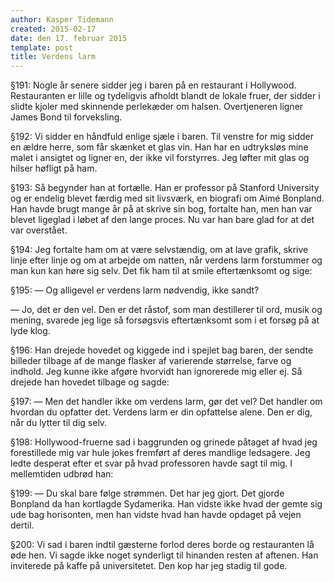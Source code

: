 ```yaml
---
author: Kasper Tidemann
created: 2015-02-17
date: den 17. februar 2015
template: post
title: Verdens larm
---
```


§191: Nogle år senere sidder jeg i baren på en restaurant i Hollywood. Restauranten er lille og tydeligvis afholdt blandt de lokale fruer, der sidder i slidte kjoler med skinnende perlekæder om halsen. Overtjeneren ligner James Bond til forveksling.

§192: Vi sidder en håndfuld enlige sjæle i baren. Til venstre for mig sidder en ældre herre, som får skænket et glas vin. Han har en udtryksløs mine malet i ansigtet og ligner en, der ikke vil forstyrres. Jeg løfter mit glas og hilser høfligt på ham.

§193: Så begynder han at fortælle. Han er professor på Stanford University og er endelig blevet færdig med sit livsværk, en biografi om Aimé Bonpland. Han havde brugt mange år på at skrive sin bog, fortalte han, men han var blevet ligeglad i løbet af den lange proces. Nu var han bare glad for at det var overstået.

§194: Jeg fortalte ham om at være selvstændig, om at lave grafik, skrive linje efter linje og om at arbejde om natten, når verdens larm forstummer og man kun kan høre sig selv. Det fik ham til at smile eftertænksomt og sige:

§195: — Og alligevel er verdens larm nødvendig, ikke sandt?

— Jo, det er den vel. Den er det råstof, som man destillerer til ord, musik og mening, svarede jeg lige så forsøgsvis eftertænksomt som i et forsøg på at lyde klog.

§196: Han drejede hovedet og kiggede ind i spejlet bag baren, der sendte billeder tilbage af de mange flasker af varierende størrelse, farve og indhold. Jeg kunne ikke afgøre hvorvidt han ignorerede mig eller ej. Så drejede han hovedet tilbage og sagde:

§197: — Men det handler ikke om verdens larm, gør det vel? Det handler om hvordan du opfatter det. Verdens larm er din opfattelse alene. Den er dig, når du lytter til dig selv.

§198: Hollywood-fruerne sad i baggrunden og grinede påtaget af hvad jeg forestillede mig var hule jokes fremført af deres mandlige ledsagere. Jeg ledte desperat efter et svar på hvad professoren havde sagt til mig. I mellemtiden udbrød han:

§199: — Du skal bare følge strømmen. Det har jeg gjort. Det gjorde Bonpland da han kortlagde Sydamerika. Han vidste ikke hvad der gemte sig ude bag horisonten, men han vidste hvad han havde opdaget på vejen dertil.

§200: Vi sad i baren indtil gæsterne forlod deres borde og restauranten lå øde hen. Vi sagde ikke noget synderligt til hinanden resten af aftenen. Han inviterede på kaffe på universitetet. Den kop har jeg stadig til gode.